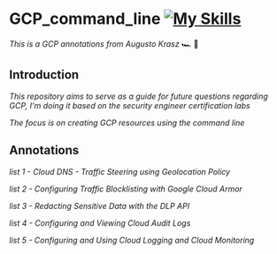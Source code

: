 # GCP_command_line [![My Skills](https://skillicons.dev/icons?i=gcp)](https://skillicons.dev) 
*This is a GCP annotations from Augusto Krasz* :racing_car: :dash:

 ## Introduction

*This repository aims to serve as a guide for future questions regarding GCP, I'm doing it based on the security engineer certification labs*

*The focus is on creating GCP resources using the command line*

## Annotations
*list 1 - Cloud DNS - Traffic Steering using Geolocation Policy*

*list 2 - Configuring Traffic Blocklisting with Google Cloud Armor*

*list 3 - Redacting Sensitive Data with the DLP API*

*list 4 - Configuring and Viewing Cloud Audit Logs*

*list 5 - Configuring and Using Cloud Logging and Cloud Monitoring*
